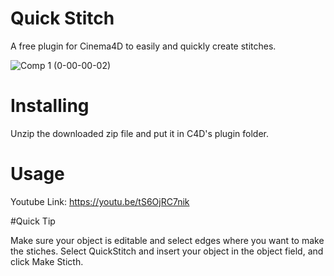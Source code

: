# Quick Stitch

A free plugin for Cinema4D to easily and quickly create stitches.

![Comp 1 (0-00-00-02)](https://user-images.githubusercontent.com/30839669/78103828-d1776c80-7428-11ea-96f9-fd645d59bc28.png)

# Installing

Unzip the downloaded zip file and put it in C4D's plugin folder.

# Usage

Youtube Link:
https://youtu.be/tS6OjRC7nik


#Quick Tip

Make sure your object is editable and select edges where you want to make the stiches.
Select QuickStitch and insert your object in the object field, and click Make Sticth.
